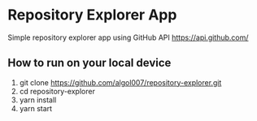 # Repository Explorer App
Simple repository explorer app using GitHub API <https://api.github.com/>

## How to run on your local device
1. git clone <https://github.com/algol007/repository-explorer.git>
2. cd repository-explorer
3. yarn install
4. yarn start